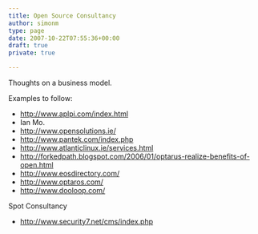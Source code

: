 ```yaml
---
title: Open Source Consultancy
author: simonm
type: page
date: 2007-10-22T07:55:36+00:00
draft: true
private: true

---
```

Thoughts on a business model.

Examples to follow:

  * http://www.aplpi.com/index.html
  * Ian Mo.
  * http://www.opensolutions.ie/
  * http://www.pantek.com/index.php
  * http://www.atlanticlinux.ie/services.html
  * http://forkedpath.blogspot.com/2006/01/optarus-realize-benefits-of-open.html
  * http://www.eosdirectory.com/
  * http://www.optaros.com/
  * http://www.dooloop.com/

Spot Consultancy

  * http://www.security7.net/cms/index.php